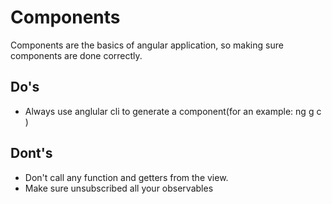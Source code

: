 # Components
Components are the basics of angular application, so making sure components are done correctly.

## Do's
- Always use anglular cli to generate a component(for an example: ng g c <component name>)

## Dont's
- Don't call any function and getters from the view.
- Make sure unsubscribed all your observables